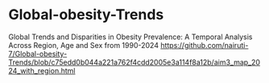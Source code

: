 # Global-obesity-Trends
Global Trends and Disparities in Obesity Prevalence: A Temporal Analysis Across Region, Age and Sex from 1990-2024
https://github.com/nairuti-7/Global-obesity-Trends/blob/c75edd0b044a221a762f4cdd2005e3a114f8a12b/aim3_map_2024_with_region.html

